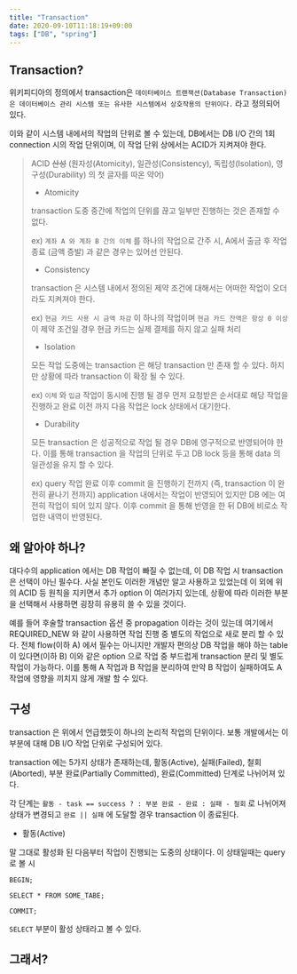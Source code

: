 ```yaml
---
title: "Transaction"
date: 2020-09-10T11:18:19+09:00
tags: ["DB", "spring"]
---
```


## Transaction?

위키피디아의 정의에서 transaction은 `데이터베이스 트랜잭션(Database Transaction)은 데이터베이스 관리 시스템 또는 유사한 시스템에서 상호작용의 단위이다.` 라고 정의되어 있다.

이와 같이 시스템 내에서의 작업의 단위로 볼 수 있는데, DB에서는 DB I/O 간의 1회 connection 시의 작업 단위이며, 이 작업 단위 상에서는 ACID가 지켜져야 한다.

>ACID ~~산성~~ (원자성(Atomicity), 일관성(Consistency), 독립성(Isolation), 영구성(Durability) 의 첫 글자를 따온 약어)
>
>- Atomicity
>
>transaction 도중 중간에 작업의 단위를 끊고 일부만 진행하는 것은 존재할 수 없다.
>
>ex) `계좌 A 와 계좌 B 간의 이체` 를 하나의 작업으로 간주 시, A에서 출금 후 작업 종료 (금액 증발) 과 같은 경우는 있어선 안된다.
>
>- Consistency
>
>transaction 은 시스템 내에서 정의된 제약 조건에 대해서는 어떠한 작업이 오더라도 지켜져야 한다.
>
>ex) `현금 카드 사용 시 금액 차감` 이 하나의 작업이며 `현금 카드 잔액은 항상 0 이상` 이 제약 조건일 경우 현금 카드는 실제 결제를 하지 않고 실패 처리
>
>- Isolation
>
>모든 작업 도중에는 transaction 은 해당 transaction 만 존재 할 수 있다. 하지만 상황에 따라 transaction 이 확장 될 수 있다.
>
>ex) `이체` 와 `입금` 작업이 동시에 진행 될 경우 먼저 요청받은 순서대로 해당 작업을 진행하고 완료 이전 까지 다음 작업은 lock 상태에서 대기한다. 
>
>- Durability
>
>모든 transaction 은 성공적으로 작업 될 경우 DB에 영구적으로 반영되어야 한다. 이를 통해 transaction 을 작업의 단위로 두고 DB lock 등을 통해 data 의 일관성을 유지 할 수 있다.
>
>ex) query 작업 완료 이후 commit 을 진행하기 전까지 (즉, transaction 이 완전히 끝나기 전까지) application 내에서는 작업이 반영되어 있지만 DB 에는 여전히 작업이 되어 있지 않다.
>이후 commit 을 통해 반영을 한 뒤 DB에 비로소 작업한 내역이 반영된다.

## 왜 알아야 하나?

대다수의 application 에서는 DB 작업이 빠질 수 없는데, 이 DB 작업 시 transaction 은 선택이 아닌 필수다. 사실 본인도 이러한 개념만 알고 사용하고 있었는데 이 외에
위의 ACID 등 원칙을 지키면서 추가 option 이 여러가지 있는데, 상황에 따라 이러한 부분을 선택해서 사용하면 굉장히 유용히 쓸 수 있을 것이다.

예를 들어 후술할 transaction  옵션 중 propagation 이라는 것이 있는데 여기에서 REQUIRED_NEW 와 같이 사용하면 작업 진행 중 별도의 작업으로 새로 분리 할 수 있다.
전체 flow(이하 A) 에서 필수는 아니지만 개발자 편의상 DB 작업을 해야 하는 table 이 있다면(이하 B) 이와 같은 option 으로 작업 중 부드럽게 transaction  분리 및 별도 작업이 가능하다. 
이를 통해 A 작업과 B 작업을 분리하여 만약 B 작업이 실패하여도 A 작업에 영향을 끼치지 않게 개발 할 수 있다.

## 구성

transaction 은 위에서 언급했듯이 하나의 논리적 작업의 단위이다. 보통 개발에서는 이 부분에 대해 DB I/O 작업 단위로 구성되어 있다.

transaction 에는 5가지 상태가 존재하는데, 활동(Active), 실패(Failed), 철회(Aborted), 부분 완료(Partially Committed), 완료(Committed) 단계로 나뉘어져 있다.

각 단계는 `활동 - task == success ? : 부분 완료 - 완료 : 실패 - 철회` 로 나뉘어져 상태가 변경되고 `완료 || 실패` 에 도달할 경우 transaction 이 종료된다.

- 활동(Active)

말 그대로 활성화 된 다음부터 작업이 진행되는 도중의 상태이다. 이 상태일때는 query 로 볼 시

``` bigquery
BEGIN;

SELECT * FROM SOME_TABE;

COMMIT;

```

`SELECT` 부분이 활성 상태라고 볼 수 있다.

## 그래서?